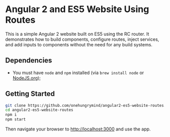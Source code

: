 # Angular 2 and ES5 Website Using Routes
This is a simple Angular 2 website built on ES5 using the RC router. It demonstrates how to build components, configure routes, inject services, and add inputs to components without the need for any build systems.

## Dependencies
- You must have `node` and `npm` installed (via `brew install node` or [NodeJS.org](https://nodejs.org/en/));

## Getting Started

```bash
git clone https://github.com/onehungrymind/angular2-es5-website-routes.git
cd angular2-es5-website-routes
npm i
npm start
```

Then navigate your browser to [http://localhost:3000](http://localhost:3000) and use the app.
